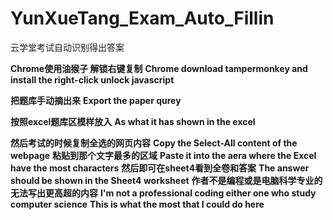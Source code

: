 # YunXueTang_Exam_Auto_Fillin
云学堂考试自动识别得出答案</b>


<b>Chrome使用油猴子 解锁右键复制</b>
<b>Chrome download tampermonkey and install the right-click unlock javascript</b>
<b></b>

<b>把题库手动摘出来</b>
<b>Export the paper qurey</b>
<b></b>

<b>按照excel题库区模样放入</b>
<b>As what it has shown in the excel</b>
<b></b>

<b>然后考试的时候复制全选的网页内容</b>
<b>Copy the Select-All content of the webpage</b>
<b></b>
<b>粘贴到那个文字最多的区域</b>
<b>Paste it into the aera where the Excel have the most characters</b>
<b></b>
<b>然后即可在sheet4看到全卷和答案</b>
<b>The answer should be shown in the Sheet4 worksheet</b>
<b></b>
<b>作者不是编程或是电脑科学专业的 无法写出更高超的内容</b>
<b>I'm not a professional coding either one who study computer science</b>
<b>This is what the most that I could do here</b>
